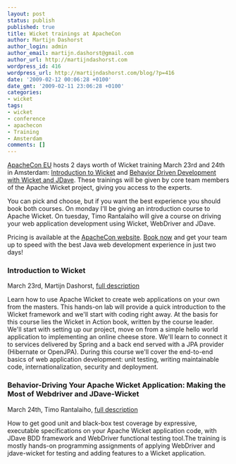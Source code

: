 ```yaml
---
layout: post
status: publish
published: true
title: Wicket trainings at ApacheCon
author: Martijn Dashorst
author_login: admin
author_email: martijn.dashorst@gmail.com
author_url: http://martijndashorst.com
wordpress_id: 416
wordpress_url: http://martijndashorst.com/blog/?p=416
date: '2009-02-12 00:06:28 +0100'
date_gmt: '2009-02-11 23:06:28 +0100'
categories:
- wicket
tags:
- wicket
- conference
- apachecon
- Training
- Amsterdam
comments: []
---
```

<p><a href="http://www.eu.apachecon.com">ApacheCon EU</a> hosts 2 days worth of Wicket training March 23rd and 24th in Amsterdam: <a href="http://www.eu.apachecon.com/c/aceu2009/sessions/258">Introduction to Wicket</a> and <a href="http://www.eu.apachecon.com/c/aceu2009/sessions/214">Behavior Driven Development with Wicket and JDave</a>. These trainings will be given by core team members of the Apache Wicket project, giving you access to the experts.</p>
<p>You can pick and choose, but if you want the best experience you should book both courses. On monday I'll be giving an introduction course to Apache Wicket. On tuesday, Timo Rantalaiho will give a course on driving your web application development using Wicket, WebDriver and JDave.</p>
<p>Pricing is available at the <a href="http://apachecon.com">ApacheCon website</a>. <a href="http://guest.cvent.com/EVENTS/Register/IdentityConfirmation.aspx?e=a6b010b7-1ca2-446c-92c2-034717858423">Book now</a> and get your team up to speed with the best Java web development experience in just two days!</p>
<h3>Introduction to Wicket</h3>
<p>March 23rd, Martijn Dashorst,  <a href="http://www.eu.apachecon.com/c/aceu2009/sessions/258">full description</a></p>
<p>Learn how to use Apache Wicket to create web applications on your own from the masters. This hands-on lab will provide a quick introduction to the Wicket framework and we'll start with coding right away. At the basis for this course lies the Wicket in Action book, written by the course leader. We'll start with setting up our project, move on from a simple hello world application to implementing an online cheese store. We'll learn to connect it to services delivered by Spring and a back end served with a JPA provider (Hibernate or OpenJPA). During this course we'll cover the end-to-end basics of web application development: unit testing, writing maintainable code, internationalization, security and deployment.</p>
<h3>Behavior-Driving Your Apache Wicket Application: Making the Most of Webdriver and JDave-Wicket</h3>
<p>March 24th, Timo Rantalaiho, <a href="http://www.eu.apachecon.com/c/aceu2009/sessions/214">full description</a></p>
<p>How to get good unit and black-box test coverage by expressive, executable specifications on your Apache Wicket application code, with JDave BDD framework and WebDriver functional testing tool.The training is mostly hands-on programming assignments of applying WebDriver and jdave-wicket for testing and adding features to a Wicket application.</p>
